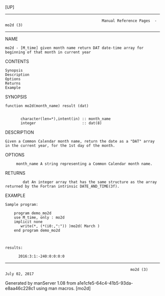 [UP]

-----------------------------------------------------------------------------------------------------------------------------------
                                                Manual Reference Pages  - mo2d (3)
-----------------------------------------------------------------------------------------------------------------------------------
                                                                 
NAME

    mo2d - [M_time] given month name return DAT date-time array for beginning of that month in current year

CONTENTS

    Synopsis
    Description
    Options
    Returns
    Example

SYNOPSIS

    function mo2d(month_name) result (dat)


           character(len=*),intent(in) :: month_name
           integer                     :: dat(8)



DESCRIPTION

    Given a Common Calendar month name, return the date as a "DAT" array in the current year, for the 1st day of the month.

OPTIONS

         month_name A string representing a Common Calendar month name.

RETURNS

            dat An integer array that has the same structure as the array returned by the Fortran intrinsic DATE_AND_TIME(3f).

EXAMPLE

    Sample program:

        program demo_mo2d
        use M_time, only : mo2d
        implicit none
           write(*, (*(i0:,":")) )mo2d( March )
        end program demo_mo2d



    results:

          2016:3:1:-240:0:0:0:0



-----------------------------------------------------------------------------------------------------------------------------------

                                                             mo2d (3)                                                 July 02, 2017

Generated by manServer 1.08 from a1e1cfe5-64c4-41b5-93da-e8aa46c228c1 using man macros.
                                                              [mo2d]
